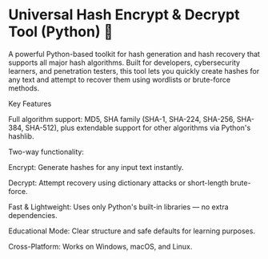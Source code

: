 # Universal Hash Encrypt & Decrypt Tool (Python)  🔐

A powerful Python-based toolkit for hash generation and hash recovery that supports all major hash algorithms.
Built for developers, cybersecurity learners, and penetration testers, this tool lets you quickly create hashes for any text and attempt to recover them using wordlists or brute-force methods.

Key Features

Full algorithm support: MD5, SHA family (SHA-1, SHA-224, SHA-256, SHA-384, SHA-512), plus extendable support for other algorithms via Python's hashlib.

Two-way functionality:

Encrypt: Generate hashes for any input text instantly.

Decrypt: Attempt recovery using dictionary attacks or short-length brute-force.


Fast & Lightweight: Uses only Python's built-in libraries — no extra dependencies.

Educational Mode: Clear structure and safe defaults for learning purposes.

Cross-Platform: Works on Windows, macOS, and Linux.
